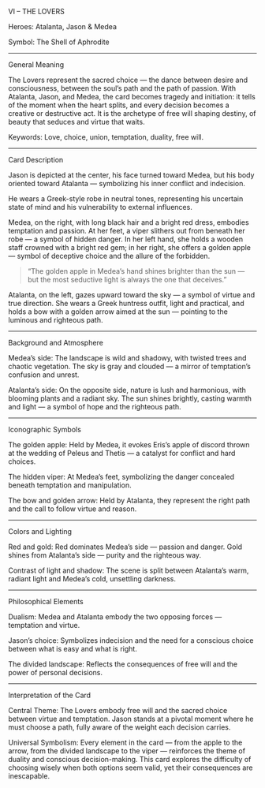 VI – THE LOVERS

Heroes: Atalanta, Jason & Medea

Symbol: The Shell of Aphrodite


---

General Meaning

The Lovers represent the sacred choice — the dance between desire and consciousness, between the soul’s path and the path of passion.
With Atalanta, Jason, and Medea, the card becomes tragedy and initiation: it tells of the moment when the heart splits, and every decision becomes a creative or destructive act.
It is the archetype of free will shaping destiny, of beauty that seduces and virtue that waits.

Keywords: Love, choice, union, temptation, duality, free will.


---

Card Description

Jason is depicted at the center, his face turned toward Medea, but his body oriented toward Atalanta — symbolizing his inner conflict and indecision.

He wears a Greek-style robe in neutral tones, representing his uncertain state of mind and his vulnerability to external influences.

Medea, on the right, with long black hair and a bright red dress, embodies temptation and passion.
At her feet, a viper slithers out from beneath her robe — a symbol of hidden danger.
In her left hand, she holds a wooden staff crowned with a bright red gem; in her right, she offers a golden apple — symbol of deceptive choice and the allure of the forbidden.

> “The golden apple in Medea’s hand shines brighter than the sun — but the most seductive light is always the one that deceives.”



Atalanta, on the left, gazes upward toward the sky — a symbol of virtue and true direction.
She wears a Greek huntress outfit, light and practical, and holds a bow with a golden arrow aimed at the sun — pointing to the luminous and righteous path.


---

Background and Atmosphere

Medea’s side:
The landscape is wild and shadowy, with twisted trees and chaotic vegetation.
The sky is gray and clouded — a mirror of temptation’s confusion and unrest.

Atalanta’s side:
On the opposite side, nature is lush and harmonious, with blooming plants and a radiant sky.
The sun shines brightly, casting warmth and light — a symbol of hope and the righteous path.


---

Iconographic Symbols

The golden apple: Held by Medea, it evokes Eris’s apple of discord thrown at the wedding of Peleus and Thetis — a catalyst for conflict and hard choices.

The hidden viper: At Medea’s feet, symbolizing the danger concealed beneath temptation and manipulation.

The bow and golden arrow: Held by Atalanta, they represent the right path and the call to follow virtue and reason.



---

Colors and Lighting

Red and gold: Red dominates Medea’s side — passion and danger. Gold shines from Atalanta’s side — purity and the righteous way.

Contrast of light and shadow: The scene is split between Atalanta’s warm, radiant light and Medea’s cold, unsettling darkness.



---

Philosophical Elements

Dualism: Medea and Atalanta embody the two opposing forces — temptation and virtue.

Jason’s choice: Symbolizes indecision and the need for a conscious choice between what is easy and what is right.

The divided landscape: Reflects the consequences of free will and the power of personal decisions.



---

Interpretation of the Card

Central Theme:
The Lovers embody free will and the sacred choice between virtue and temptation. Jason stands at a pivotal moment where he must choose a path, fully aware of the weight each decision carries.

Universal Symbolism:
Every element in the card — from the apple to the arrow, from the divided landscape to the viper — reinforces the theme of duality and conscious decision-making.
This card explores the difficulty of choosing wisely when both options seem valid, yet their consequences are inescapable.
